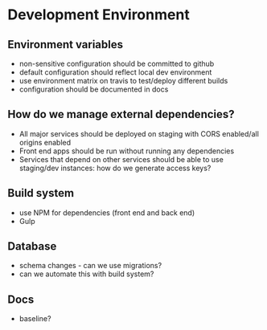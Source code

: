 # Development Environment

## Environment variables
* non-sensitive configuration should be committed to github
* default configuration should reflect local dev environment
* use environment matrix on travis to test/deploy different builds
* configuration should be documented in docs

## How do we manage external dependencies?

* All major services should be deployed on staging with CORS enabled/all origins enabled
* Front end apps should be run without running any dependencies
* Services that depend on other services should be able to use staging/dev instances: how do we generate access keys?

## Build system
* use NPM for dependencies (front end and back end)
* Gulp

## Database
* schema changes - can we use migrations?
* can we automate this with build system?

## Docs
* baseline?

